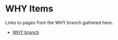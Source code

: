 # WHY Items

Links to pages from the WHY branch gathered here.

- [WHY branch](../../Why/README.md)
